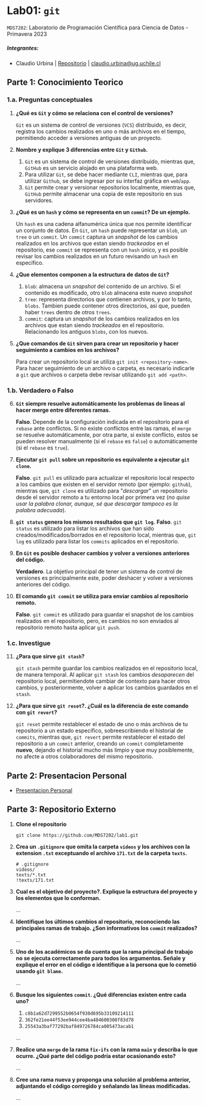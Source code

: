 # Lab01: `git`

`MDS7202`: Laboratorio de Programación Científica para Ciencia de Datos - Primavera 2023

##### Integrantes:
- Claudio Urbina | [Repositorio](https://github.com/claudiourbina/MDS7202) | claudio.urbina@ug.uchile.cl

## Parte 1: Conocimiento Teorico

### 1.a. Preguntas conceptuales

1. **¿Qué es `Git` y cómo se relaciona con el control de versiones?**

    `Git` es un sistema de control de versiones (`VCS`) distribuido, es decir, registra los cambios realizados en uno o más archivos en el tiempo, permitiendo acceder a versiones antiguas de un proyecto.

2. **Nombre y explique 3 diferencias entre `Git` y `Github`.**

    1. `Git` es un sistema de control de versiones distribuido, mientras que, `GitHub` es un servicio alojado en una plataforma web.
    2. Para utilizar `Git`, se debe hacer mediante `CLI`, mientras que, para utilizar `Github`, se debe ingresar por su interfaz gráfica en `web`/`app`.
    3. `Git` permite crear y versionar repositorios localmente, mientras que, `GitHub` permite almacenar una copia de este repositorio en sus servidores.

3. **¿Qué es un `hash` y cómo se representa en un `commit`? De un ejemplo.**

    Un `hash` es una cadena alfanumérica única que nos permite identificar un conjunto de datos. En `Git`, un `hash` puede representar un `blob`, un `tree` o un `commit`. Un `commit` captura un *snapshot* de los cambios realizados en los archivos que estan siendo *trackeados* en el repositorio, ese `commit` se representa con un `hash` único, y es posible revisar los cambios realizados en un futuro revisando un `hash` en específico.

4. **¿Que elementos componen a la estructura de datos de `Git`?**

    1. `blob`: almacena un *snapshot* del contenido de un archivo. Si el contenido es modificado, otro `blob` almacena este nuevo *snapshot*
    2. `tree`: representa directorios que contienen archivos, y por lo tanto, `blobs`. Tambien puede contener otros directorios, así que, pueden haber `trees` dentro de otros `trees`.
    3. `commit`: captura un *snapshot* de los cambios realizados en los archivos que estan siendo *trackeados* en el repositorio. Relacionando los antiguos `blobs`, con los nuevos.

5. **¿Que comandos de `Git` sirven para crear un repositorio y hacer seguimiento a cambios en los archivos?**

    Para crear un repositorio local se utiliza `git init <repository-name>`. Para hacer seguimiento de un archivo o carpeta, es necesario indicarle a `git` que archivos o carpeta debe revisar utilizando `git add <path>`.

### 1.b. Verdadero o Falso

6. **`Git` siempre resuelve automáticamente los problemas de lineas al hacer merge entre diferentes ramas.**

    **Falso**. Depende de la configuración indicada en el repositorio para el `rebase` ante conflictos. Si no existe conflictos entre las ramas, el `merge` se resuelve automáticamente, por otra parte, si existe conflicto, estos se pueden resolver manualmente (si el `rebase` es `false`) o automáticamente (si el `rebase` es `true`).

7. **Ejecutar `git pull` sobre un repositorio es equivalente a ejecutar `git clone`.**

    **Falso**. `git pull` es utilizado para actualizar el repositorio local respecto a los cambios que existen en el servidor remoto (por ejemplo: `github`), mientras que, `git clone` es utilizado para "*descargar*" un repositorio desde el servidor remoto a tu entorno local por primera vez (*no quise usar la palabra clonar, aunque, sé que descargar tampoco es la palabra adecuada*).

8. **`git status` genera los mismos resultados que `git log`.**
    **Falso**. `git status` es utilizado para listar los archivos que han sido creados/modificados/borrados en el repositorio local, mientras que, `git log` es utilizado para listar los `commits` aplicados en el repositorio.

9.  **En `Git` es posible deshacer cambios y volver a versiones anteriores del código.**

    **Verdadero**. La objetivo principal de tener un sistema de control de versiones es principalmente este, poder deshacer y volver a versiones anteriores del código.

10. **El comando `git commit` se utiliza para enviar cambios al repositorio remoto.**

    **Falso**. `git commit` es utilizado para guardar el snapshot de los cambios realizados en el repositorio, pero, es cambios no son enviados al repositorio remoto hasta aplicar `git push`.

### 1.c. Investigue

11. **¿Para que sirve `git stash`?**

    `git stash` permite guardar los cambios realizados en el repositorio local, de manera temporal. Al aplicar `git stash` los cambios *desaparecen* del repositorio local, permitiendote cambiar de contexto para hacer otros cambios, y posteriormente, volver a aplicar los cambios guardados en el `stash`.

12. **¿Para que sirve `git reset`?. ¿Cuál es la diferencia de este comando con `git revert`?**

    `git reset` permite restablecer el estado de uno o más archivos de tu repositorio a un estado específico, sobreescribiendo el historial de `commits`, mientras que, `git revert` permite restablecer el estado del repositorio a un `commit` anterior, creando un `commit` completamente **nuevo**, dejando el historial mucho más limpio y que muy posiblemente, no afecte a otros colaboradores del mismo repositorio.

## Parte 2: Presentacion Personal

- [Presentacion Personal](https://github.com/claudiourbina/claudiourbina)

## Parte 3: Repositorio Externo

1. **Clone el repositorio**

    `git clone https://github.com/MDS7202/lab1.git`

2. **Crea un `.gitignore` que omita la carpeta `videos` y los archivos con la extension `.txt` exceptuando el archivo `171.txt` de la carpeta `texts`.**

    ```
    # .gitignore
    videos/
    texts/*.txt
    !texts/171.txt
    ```

3. **Cual es el objetivo del proyecto?. Explique la estructura del proyecto y los elementos que lo conforman.**

    ...
4. **Identifique los últimos cambios al repositorio, reconociendo las principales ramas de trabajo. ¿Son informativos los `commit` realizados?**

    ...
5. **Uno de los académicos se da cuenta que la rama principal de trabajo no se ejecuta correctamente para todos los argumentos. Señale y explique el error en el código e identifique a la persona que lo cometió usando `git blame`.**

    ...
6. **Busque los siguientes `commit`. ¿Qué diferencias existen entre cada uno?**
   1. `c8b1a62d7299552b0654f930d695b33109214111`
   2. `362fe21ee44f53ee944cee4ba484600308f83d78`
   3. `25543a3baf77292baf849726784ca005473acab1`

    ...
7. **Realice una `merge` de la rama `fix-ifs` con la rama `main` y describa lo que ocurre. ¿Qué parte del código podría estar ocasionando esto?**

    ...
8. **Cree una rama nueva y proponga una solución al problema anterior, adjuntando el código corregido y señalando las líneas modificadas.**

    ...